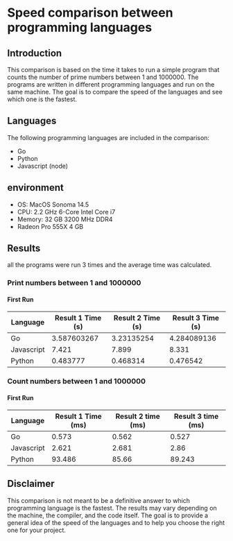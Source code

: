 # Speed comparison between programming languages

## Introduction

This comparison is based on the time it takes to run a simple program that counts the number of prime numbers between 1 and 1000000. The programs are written in different programming languages and run on the same machine. The goal is to compare the speed of the languages and see which one is the fastest.

## Languages

The following programming languages are included in the comparison:

- Go
- Python
- Javascript (node)

## environment

- OS: MacOS Sonoma 14.5
- CPU: 2.2 GHz 6-Core Intel Core i7
- Memory: 32 GB 3200 MHz DDR4
- Radeon Pro 555X 4 GB

## Results

all the programs were run 3 times and the average time was calculated.

### Print numbers between 1 and 1000000

#### First Run

| Language   | Result 1 Time (s) | Result 2 Time (s) | Result 3 Time (s) |
| ---------- | ----------------- | ----------------- | ----------------- |
| Go         | 3.587603267       | 3.23135254        | 4.284089136       |
| Javascript | 7.421             | 7.899             | 8.331             |
| Python     | 0.483777          | 0.468314          | 0.476542          |

### Count numbers between 1 and 1000000

#### First Run

| Language   | Result 1 Time (ms) | Result 2 time (ms) | Result 3 time (ms) |
| ---------- | ------------------ | ------------------ | ------------------ |
| Go         | 0.573              | 0.562              | 0.527              |
| Javascript | 2.621              | 2.681              | 2.86               |
| Python     | 93.486             | 85.66              | 89.243             |

## Disclaimer

This comparison is not meant to be a definitive answer to which programming language is the fastest. The results may vary depending on the machine, the compiler, and the code itself. The goal is to provide a general idea of the speed of the languages and to help you choose the right one for your project.
